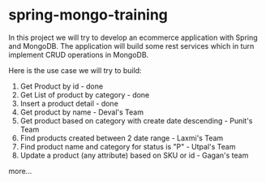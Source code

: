 # spring-mongo-training

In this project we will try to develop an ecommerce application with Spring and MongoDB. The application will build some rest services which in turn implement CRUD operations in MongoDB.

Here is the use case we will try to build:

1. Get Product by id - done
2. Get List of product by category - done
3. Insert a product detail - done
4. Get product by name - Deval's Team
5. Get product based on category with create date descending - Punit's Team
6. Find products created between 2 date range - Laxmi's Team
7. Find product name and category for status is "P" - Utpal's Team
8. Update a product (any attribute) based on SKU or id - Gagan's team

more...
